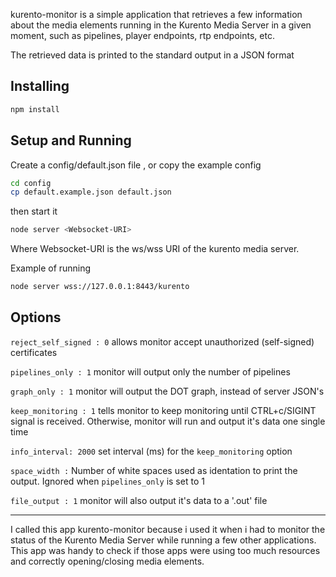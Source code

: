 kurento-monitor is a simple application that retrieves a few information
about the media elements running in the Kurento Media Server in a given
moment, such as pipelines, player endpoints, rtp endpoints, etc.

The retrieved data is printed to the standard output in a JSON format

Installing
-------
```sh
npm install

```
Setup and Running
-------

Create a config/default.json file , or copy the example config
```sh
cd config
cp default.example.json default.json
```

then start it

```sh
node server <Websocket-URI>
```
Where Websocket-URI is the ws/wss URI of the kurento media server.

Example of running

```sh
node server wss://127.0.0.1:8443/kurento
```

Options
-------
`reject_self_signed : 0` allows monitor accept unauthorized (self-signed)
    certificates

`pipelines_only : 1` monitor will output only the number of pipelines

`graph_only : 1` monitor will output the DOT graph, instead of server JSON's

`keep_monitoring : 1` tells monitor to keep monitoring until CTRL+c/SIGINT
    signal is received. Otherwise, monitor will run and output it's data
    one single time

`info_interval: 2000` set interval (ms) for the `keep_monitoring` option

`space_width :` Number of white spaces used as identation to print the output.
Ignored when `pipelines_only` is set to 1

`file_output : 1` monitor will also output it's data to a '.out' file

-------
I called this app kurento-monitor because i used it when i had to monitor
the status of the Kurento Media Server while running a few other
applications. This app was handy to check if those apps were using too much
resources and correctly opening/closing media elements.
